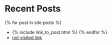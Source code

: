 ---
---
# Recent Posts

{% for post in site.posts %}
  - {% include link_to_post.html %}
{% endfor %}
  - [not visited link](http://hell-not-exists.com)
